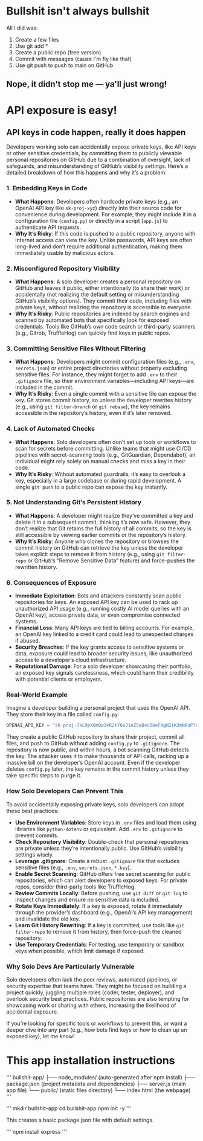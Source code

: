 # Bullshit isn't always bullshit

All I did was:

1. Create a few files
2. Use git add *
3. Create a public repo (free version)
4. Commit with messages (cause I'm fly like that)
5. Use git push to push to main on GitHub

## Nope, it didn't stop me — ya'll just wrong!

# API exposure is easy!

## API keys in code happen, really it does happen

Developers working solo can accidentally expose private keys, like API keys or other sensitive credentials, by committing them to publicly viewable personal repositories on GitHub due to a combination of oversight, lack of safeguards, and misunderstanding of GitHub’s visibility settings. Here’s a detailed breakdown of how this happens and why it’s a problem:

### 1. **Embedding Keys in Code**
   - **What Happens**: Developers often hardcode private keys (e.g., an OpenAI API key like `sk-proj-xyz`) directly into their source code for convenience during development. For example, they might include it in a configuration file (`config.py`) or directly in a script (`app.js`) to authenticate API requests.
   - **Why It’s Risky**: If this code is pushed to a public repository, anyone with internet access can view the key. Unlike passwords, API keys are often long-lived and don’t require additional authentication, making them immediately usable by malicious actors.

### 2. **Misconfigured Repository Visibility**
   - **What Happens**: A solo developer creates a personal repository on GitHub and leaves it public, either intentionally (to share their work) or accidentally (not realizing the default setting or misunderstanding GitHub’s visibility options). They commit their code, including files with private keys, without realizing the repository is accessible to everyone.
   - **Why It’s Risky**: Public repositories are indexed by search engines and scanned by automated bots that specifically look for exposed credentials. Tools like GitHub’s own code search or third-party scanners (e.g., Gitrob, TruffleHog) can quickly find keys in public repos.

### 3. **Committing Sensitive Files Without Filtering**
   - **What Happens**: Developers might commit configuration files (e.g., `.env`, `secrets.json`) or entire project directories without properly excluding sensitive files. For instance, they might forget to add `.env` to their `.gitignore` file, so their environment variables—including API keys—are included in the commit.
   - **Why It’s Risky**: Even a single commit with a sensitive file can expose the key. Git stores commit history, so unless the developer rewrites history (e.g., using `git filter-branch` or `git rebase`), the key remains accessible in the repository’s history, even if it’s later removed.

### 4. **Lack of Automated Checks**
   - **What Happens**: Solo developers often don’t set up tools or workflows to scan for secrets before committing. Unlike teams that might use CI/CD pipelines with secret-scanning tools (e.g., GitGuardian, Dependabot), an individual might rely solely on manual checks and miss a key in their code.
   - **Why It’s Risky**: Without automated guardrails, it’s easy to overlook a key, especially in a large codebase or during rapid development. A single `git push` to a public repo can expose the key instantly.

### 5. **Not Understanding Git’s Persistent History**
   - **What Happens**: A developer might realize they’ve committed a key and delete it in a subsequent commit, thinking it’s now safe. However, they don’t realize that Git retains the full history of all commits, so the key is still accessible by viewing earlier commits or the repository’s history.
   - **Why It’s Risky**: Anyone who clones the repository or browses the commit history on GitHub can retrieve the key unless the developer takes explicit steps to remove it from history (e.g., using `git filter-repo` or GitHub’s “Remove Sensitive Data” feature) and force-pushes the rewritten history.

### 6. **Consequences of Exposure**
   - **Immediate Exploitation**: Bots and attackers constantly scan public repositories for keys. An exposed API key can be used to rack up unauthorized API usage (e.g., running costly AI model queries with an OpenAI key), access private data, or even compromise connected systems.
   - **Financial Loss**: Many API keys are tied to billing accounts. For example, an OpenAI key linked to a credit card could lead to unexpected charges if abused.
   - **Security Breaches**: If the key grants access to sensitive systems or data, exposure could lead to broader security issues, like unauthorized access to a developer’s cloud infrastructure.
   - **Reputational Damage**: For a solo developer showcasing their portfolio, an exposed key signals carelessness, which could harm their credibility with potential clients or employers.

### Real-World Example
Imagine a developer building a personal project that uses the OpenAI API. They store their key in a file called `config.py`:
```python
OPENAI_API_KEY = "sk-proj-7kL9pX8mQw3vR2tY6uJ1nZ5aB4cD8eF9gH2iK3mN6oP7qR9sT4uV5wX8yZ1"
```
They create a public GitHub repository to share their project, commit all files, and push to GitHub without adding `config.py` to `.gitignore`. The repository is now public, and within hours, a bot scanning GitHub detects the key. The attacker uses it to make thousands of API calls, racking up a massive bill on the developer’s OpenAI account. Even if the developer deletes `config.py` later, the key remains in the commit history unless they take specific steps to purge it.

### How Solo Developers Can Prevent This
To avoid accidentally exposing private keys, solo developers can adopt these best practices:
   - **Use Environment Variables**: Store keys in `.env` files and load them using libraries like `python-dotenv` or equivalent. Add `.env` to `.gitignore` to prevent commits.
   - **Check Repository Visibility**: Double-check that personal repositories are private unless they’re intentionally public. Use GitHub’s visibility settings wisely.
   - **Leverage .gitignore**: Create a robust `.gitignore` file that excludes sensitive files (e.g., `.env`, `secrets.json`, `*.key`).
   - **Enable Secret Scanning**: GitHub offers free secret scanning for public repositories, which can alert developers to exposed keys. For private repos, consider third-party tools like TruffleHog.
   - **Review Commits Locally**: Before pushing, use `git diff` or `git log` to inspect changes and ensure no sensitive data is included.
   - **Rotate Keys Immediately**: If a key is exposed, rotate it immediately through the provider’s dashboard (e.g., OpenAI’s API key management) and invalidate the old key.
   - **Learn Git History Rewriting**: If a key is committed, use tools like `git filter-repo` to remove it from history, then force-push the cleaned repository.
   - **Use Temporary Credentials**: For testing, use temporary or sandbox keys when possible, which limit damage if exposed.

### Why Solo Devs Are Particularly Vulnerable
Solo developers often lack the peer reviews, automated pipelines, or security expertise that teams have. They might be focused on building a project quickly, juggling multiple roles (coder, tester, deployer), and overlook security best practices. Public repositories are also tempting for showcasing work or sharing with others, increasing the likelihood of accidental exposure.

If you’re looking for specific tools or workflows to prevent this, or want a deeper dive into any part (e.g., how bots find keys or how to clean up an exposed key), let me know!

# This app installation instructions

'''
bullshit-app/
├── node_modules/        (auto-generated after npm install)
├── package.json         (project metadata and dependencies)
├── server.js            (main app file)
└── public/              (static files directory)
    └── index.html       (the webpage)
'''


'''
mkdir bullshit-app
cd bullshit-app
npm init -y
'''

This creates a basic package.json file with default settings.

'''
npm install express
'''
